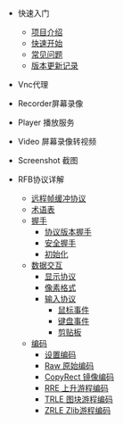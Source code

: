 * 快速入门
  * [项目介绍](README.md)
  * [快速开始](overview.md)
  * [常见问题](questions.md)
  * [版本更新记录](changelog.md)

* Vnc代理
* Recorder屏幕录像
* Player 播放服务
* Video 屏幕录像转视频
* Screenshot 截图

* RFB协议详解
  - [远程帧缓冲协议](rfc6143/README.md)
  - [术语表](rfc6143/GLOSSORY.md)
  - [握手](rfc6143/handshake/README.md)
    - [协议版本握手](rfc6143/handshake/protocol-version.md)
    - [安全握手](rfc6143/handshake/security-type.md)
    - [初始化](rfc6143/handshake/initial.md)
  - [数据交互](rfc6143/transfer/README.md)
    - [显示协议](rfc6143/transfer/display.md)
    - [像素格式](rfc6143/transfer/pixel-format.md)
    - [输入协议](rfc6143/transfer/input/README.md)
      - [鼠标事件](rfc6143/transfer/input/mouse.md)
      - [键盘事件](rfc6143/transfer/input/keyboard.md)
      - [剪贴板](rfc6143/transfer/input/clipboard.md)
  - [编码](rfc6143/transfer/encoding/README.md)
      - [设置编码](rfc6143/transfer/encoding/set-encoding.md)
      - [Raw 原始编码](rfc6143/transfer/encoding/raw.md)
      - [CopyRect 镜像编码](rfc6143/transfer/encoding/copy-rect.md)
      - [RRE 上升游程编码](rfc6143/transfer/encoding/rise-and-run-length.md)
      - [TRLE 图块游程编码](rfc6143/transfer/encoding/tiled-run-length.md)
      - [ZRLE Zlib游程编码](rfc6143/transfer/encoding/zlib-run-length.md)
  
  